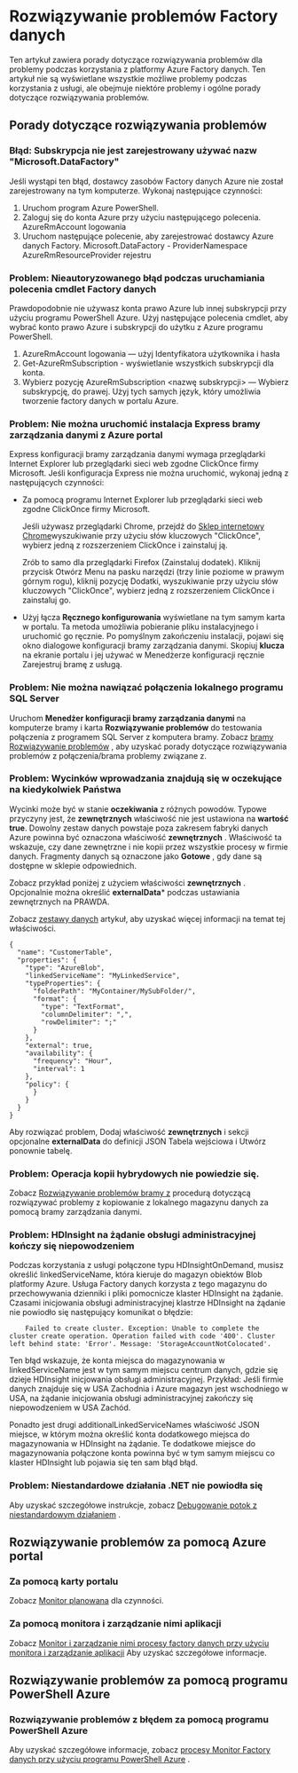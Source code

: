 <properties 
    pageTitle="Rozwiązywanie problemów Factory danych Azure" 
    description="Dowiedz się, jak rozwiązywać problemy z używaniem Azure danych Factory." 
    services="data-factory" 
    documentationCenter="" 
    authors="spelluru" 
    manager="jhubbard" 
    editor="monicar"/>

<tags 
    ms.service="data-factory" 
    ms.workload="data-services" 
    ms.tgt_pltfrm="na" 
    ms.devlang="na" 
    ms.topic="article" 
    ms.date="08/31/2016" 
    ms.author="spelluru"/>

# <a name="troubleshoot-data-factory-issues"></a>Rozwiązywanie problemów Factory danych
Ten artykuł zawiera porady dotyczące rozwiązywania problemów dla problemy podczas korzystania z platformy Azure Factory danych. Ten artykuł nie są wyświetlane wszystkie możliwe problemy podczas korzystania z usługi, ale obejmuje niektóre problemy i ogólne porady dotyczące rozwiązywania problemów.   

## <a name="troubleshooting-tips"></a>Porady dotyczące rozwiązywania problemów

### <a name="error-the-subscription-is-not-registered-to-use-namespace-microsoftdatafactory"></a>Błąd: Subskrypcja nie jest zarejestrowany używać nazw "Microsoft.DataFactory"
Jeśli wystąpi ten błąd, dostawcy zasobów Factory danych Azure nie został zarejestrowany na tym komputerze. Wykonaj następujące czynności: 

1. Uruchom program Azure PowerShell. 
2. Zaloguj się do konta Azure przy użyciu następującego polecenia.
        AzureRmAccount logowania 
3. Uruchom następujące polecenie, aby zarejestrować dostawcy Azure danych Factory.
        Microsoft.DataFactory - ProviderNamespace AzureRmResourceProvider rejestru

### <a name="problem-unauthorized-error-when-running-a-data-factory-cmdlet"></a>Problem: Nieautoryzowanego błąd podczas uruchamiania polecenia cmdlet Factory danych
Prawdopodobnie nie używasz konta prawo Azure lub innej subskrypcji przy użyciu programu PowerShell Azure. Użyj następujące polecenia cmdlet, aby wybrać konto prawo Azure i subskrypcji do użytku z Azure programu PowerShell. 

1. AzureRmAccount logowania — użyj Identyfikatora użytkownika i hasła
2. Get-AzureRmSubscription - wyświetlanie wszystkich subskrypcji dla konta. 
3. Wybierz pozycję AzureRmSubscription &lt;nazwę subskrypcji&gt; — Wybierz subskrypcję, do prawej. Użyj tych samych język, który umożliwia tworzenie factory danych w portalu Azure.

### <a name="problem-fail-to-launch-data-management-gateway-express-setup-from-azure-portal"></a>Problem: Nie można uruchomić instalacja Express bramy zarządzania danymi z Azure portal
Express konfiguracji bramy zarządzania danymi wymaga przeglądarki Internet Explorer lub przeglądarki sieci web zgodne ClickOnce firmy Microsoft. Jeśli konfiguracja Express nie można uruchomić, wykonaj jedną z następujących czynności: 

- Za pomocą programu Internet Explorer lub przeglądarki sieci web zgodne ClickOnce firmy Microsoft.

    Jeśli używasz przeglądarki Chrome, przejdź do [Sklep internetowy Chrome](https://chrome.google.com/webstore/)wyszukiwanie przy użyciu słów kluczowych "ClickOnce", wybierz jedną z rozszerzeniem ClickOnce i zainstaluj ją. 
    
    Zrób to samo dla przeglądarki Firefox (Zainstaluj dodatek). Kliknij przycisk Otwórz Menu na pasku narzędzi (trzy linie poziome w prawym górnym rogu), kliknij pozycję Dodatki, wyszukiwanie przy użyciu słów kluczowych "ClickOnce", wybierz jedną z rozszerzeniem ClickOnce i zainstaluj go. 

- Użyj łącza **Ręcznego konfigurowania** wyświetlane na tym samym karta w portalu. Ta metoda umożliwia pobieranie pliku instalacyjnego i uruchomić go ręcznie. Po pomyślnym zakończeniu instalacji, pojawi się okno dialogowe konfiguracji bramy zarządzania danymi. Skopiuj **klucza** na ekranie portalu i jej używać w Menedżerze konfiguracji ręcznie Zarejestruj bramę z usługą.  

### <a name="problem-fail-to-connect-to-on-premises-sql-server"></a>Problem: Nie można nawiązać połączenia lokalnego programu SQL Server 
Uruchom **Menedżer konfiguracji bramy zarządzania danymi** na komputerze bramy i karta **Rozwiązywanie problemów** do testowania połączenia z programem SQL Server z komputera bramy. Zobacz [bramy Rozwiązywanie problemów](data-factory-data-management-gateway.md#troubleshoot-gateway-issues) , aby uzyskać porady dotyczące rozwiązywania problemów z połączenia/brama problemy związane z.   
 

### <a name="problem-input-slices-are-in-waiting-state-for-ever"></a>Problem: Wycinków wprowadzania znajdują się w oczekujące na kiedykolwiek Państwa

Wycinki może być w stanie **oczekiwania** z różnych powodów. Typowe przyczyny jest, że **zewnętrznych** właściwość nie jest ustawiona na **wartość true**. Dowolny zestaw danych powstaje poza zakresem fabryki danych Azure powinna być oznaczona właściwość **zewnętrznych** . Właściwość ta wskazuje, czy dane zewnętrzne i nie kopii przez wszystkie procesy w firmie danych. Fragmenty danych są oznaczone jako **Gotowe** , gdy dane są dostępne w sklepie odpowiednich. 

Zobacz przykład poniżej z użyciem właściwości **zewnętrznych** . Opcjonalnie można określić **externalData*** podczas ustawiania zewnętrznych na PRAWDA.

Zobacz [zestawy danych](data-factory-create-datasets.md) artykuł, aby uzyskać więcej informacji na temat tej właściwości.
    
    {
      "name": "CustomerTable",
      "properties": {
        "type": "AzureBlob",
        "linkedServiceName": "MyLinkedService",
        "typeProperties": {
          "folderPath": "MyContainer/MySubFolder/",
          "format": {
            "type": "TextFormat",
            "columnDelimiter": ",",
            "rowDelimiter": ";"
          }
        },
        "external": true,
        "availability": {
          "frequency": "Hour",
          "interval": 1
        },
        "policy": {
          }
        }
      }
    }

Aby rozwiązać problem, Dodaj właściwość **zewnętrznych** i sekcji opcjonalne **externalData** do definicji JSON Tabela wejściowa i Utwórz ponownie tabelę. 

### <a name="problem-hybrid-copy-operation-fails"></a>Problem: Operacja kopii hybrydowych nie powiedzie się.
Zobacz [Rozwiązywanie problemów bramy z](data-factory-data-management-gateway.md#troubleshoot-gateway-issues) procedurą dotyczącą rozwiązywać problemy z kopiowanie z lokalnego magazynu danych za pomocą bramy zarządzania danymi. 

### <a name="problem-on-demand-hdinsight-provisioning-fails"></a>Problem: HDInsight na żądanie obsługi administracyjnej kończy się niepowodzeniem
Podczas korzystania z usługi połączone typu HDInsightOnDemand, musisz określić linkedServiceName, która kieruje do magazyn obiektów Blob platformy Azure. Usługa Factory danych korzysta z tego magazynu do przechowywania dzienniki i pliki pomocnicze klaster HDInsight na żądanie.  Czasami inicjowania obsługi administracyjnej klastrze HDInsight na żądanie nie powiodło się następujący komunikat o błędzie:

        Failed to create cluster. Exception: Unable to complete the cluster create operation. Operation failed with code '400'. Cluster left behind state: 'Error'. Message: 'StorageAccountNotColocated'.

Ten błąd wskazuje, że konta miejsca do magazynowania w linkedServiceName jest w tym samym miejscu centrum danych, gdzie się dzieje HDInsight inicjowania obsługi administracyjnej. Przykład: Jeśli firmie danych znajduje się w USA Zachodnia i Azure magazyn jest wschodniego w USA, na żądanie inicjowania obsługi administracyjnej zakończy się niepowodzeniem w USA Zachód.

Ponadto jest drugi additionalLinkedServiceNames właściwość JSON miejsce, w którym można określić konta dodatkowego miejsca do magazynowania w HDInsight na żądanie. Te dodatkowe miejsce do magazynowania połączone konta powinna być w tym samym miejscu co klaster HDInsight lub pojawia się ten sam błąd błąd.

### <a name="problem-custom-net-activity-fails"></a>Problem: Niestandardowe działania .NET nie powiodła się
Aby uzyskać szczegółowe instrukcje, zobacz [Debugowanie potok z niestandardowym działaniem](data-factory-use-custom-activities.md#debug-the-pipeline) . 

## <a name="use-azure-portal-to-troubleshoot"></a>Rozwiązywanie problemów za pomocą Azure portal 

### <a name="using-portal-blades"></a>Za pomocą karty portalu
Zobacz [Monitor planowana](data-factory-build-your-first-pipeline-using-editor.md#monitor-pipeline) dla czynności. 

### <a name="using-monitor-and-manage-app"></a>Za pomocą monitora i zarządzanie nimi aplikacji
Zobacz [Monitor i zarządzanie nimi procesy factory danych przy użyciu monitora i zarządzanie aplikacji](data-factory-monitor-manage-app.md) Aby uzyskać szczegółowe informacje. 

## <a name="use-azure-powershell-to-troubleshoot"></a>Rozwiązywanie problemów za pomocą programu PowerShell Azure

### <a name="use-azure-powershell-to-troubleshoot-an-error"></a>Rozwiązywanie problemów z błędem za pomocą programu PowerShell Azure  
Aby uzyskać szczegółowe informacje, zobacz [procesy Monitor Factory danych przy użyciu programu PowerShell Azure](data-factory-build-your-first-pipeline-using-powershell.md#monitor-pipeline) . 


[adfgetstarted]: data-factory-copy-data-from-azure-blob-storage-to-sql-database.md
[use-custom-activities]: data-factory-use-custom-activities.md
[troubleshoot]: data-factory-troubleshoot.md
[developer-reference]: http://go.microsoft.com/fwlink/?LinkId=516908
[cmdlet-reference]: http://go.microsoft.com/fwlink/?LinkId=517456
[json-scripting-reference]: http://go.microsoft.com/fwlink/?LinkId=516971

[azure-portal]: https://portal.azure.com/

[image-data-factory-troubleshoot-with-error-link]: ./media/data-factory-troubleshoot/DataFactoryWithErrorLink.png

[image-data-factory-troubleshoot-datasets-with-errors-blade]: ./media/data-factory-troubleshoot/DatasetsWithErrorsBlade.png

[image-data-factory-troubleshoot-table-blade-with-problem-slices]: ./media/data-factory-troubleshoot/TableBladeWithProblemSlices.png

[image-data-factory-troubleshoot-activity-run-with-error]: ./media/data-factory-troubleshoot/ActivityRunDetailsWithError.png

[image-data-factory-troubleshoot-dataslice-blade-with-active-runs]: ./media/data-factory-troubleshoot/DataSliceBladeWithActivityRuns.png

[image-data-factory-troubleshoot-walkthrough2-with-errors-link]: ./media/data-factory-troubleshoot/Walkthrough2WithErrorsLink.png

[image-data-factory-troubleshoot-walkthrough2-datasets-with-errors]: ./media/data-factory-troubleshoot/Walkthrough2DataSetsWithErrors.png

[image-data-factory-troubleshoot-walkthrough2-table-with-problem-slices]: ./media/data-factory-troubleshoot/Walkthrough2TableProblemSlices.png

[image-data-factory-troubleshoot-walkthrough2-slice-activity-runs]: ./media/data-factory-troubleshoot/Walkthrough2DataSliceActivityRuns.png

[image-data-factory-troubleshoot-activity-run-details]: ./media/data-factory-troubleshoot/Walkthrough2ActivityRunDetails.png
 